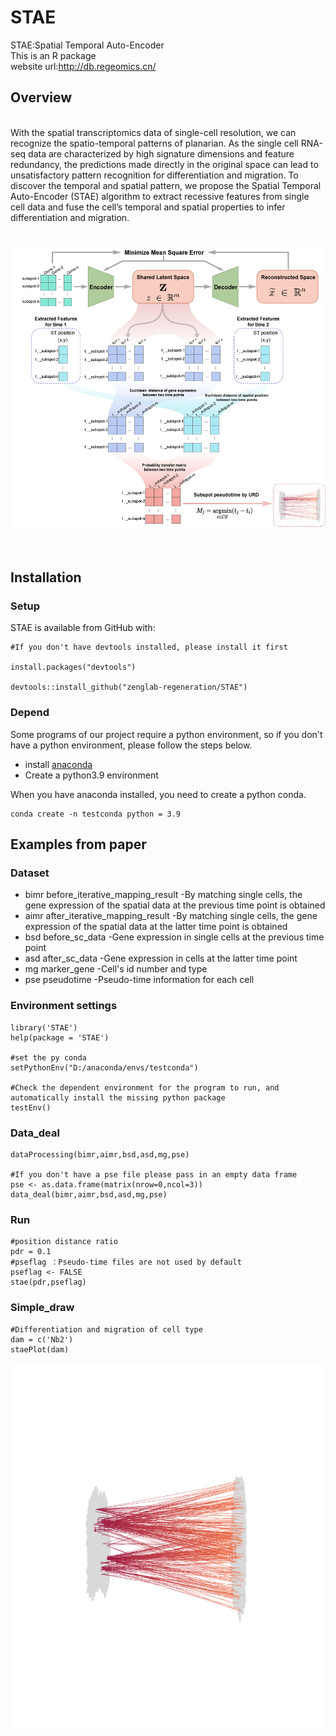 # STAE
STAE:Spatial Temporal Auto-Encoder  
This is an R package  
website url:http://db.regeomics.cn/

## Overview
&nbsp;  
With the spatial transcriptomics data of single-cell resolution, we can recognize the spatio-temporal patterns of planarian. As the single cell RNA-seq data are characterized by high signature dimensions and feature redundancy, the predictions made directly in the original space can lead to unsatisfactory pattern recognition for differentiation and migration. To discover the temporal and spatial pattern, we propose the Spatial Temporal Auto-Encoder (STAE) algorithm to extract recessive features from single cell data and fuse the cell’s temporal and spatial properties to infer differentiation and migration.  
&nbsp;  
&nbsp;  
![STAE](image/STAE.png)
&nbsp;  
&nbsp;  
## Installation
### Setup
STAE is available from GitHub with:

```
#If you don't have devtools installed, please install it first

install.packages("devtools")

devtools::install_github("zenglab-regeneration/STAE")

```

### Depend

Some programs of our project require a python environment, so if you don't have a python environment, please follow the steps below.  
* install [anaconda](https://www.anaconda.com/ "anaconda")
* Create a python3.9 environment  

When you have anaconda installed, you need to create a python conda.
```
conda create -n testconda python = 3.9
```

## Examples from paper
### Dataset 
- bimr before_iterative_mapping_result   -By matching single cells, the gene expression of the spatial data at the previous time point is obtained
- aimr after_iterative_mapping_result    -By matching single cells, the gene expression of the spatial data at the latter time point is obtained
- bsd before_sc_data                     -Gene expression in single cells at the previous time point
- asd after_sc_data                      -Gene expression in cells at the latter time point
- mg marker_gene                         -Cell's id number and type
- pse pseudotime                         -Pseudo-time information for each cell

### Environment settings


```
library('STAE')
help(package = 'STAE')

#set the py conda
setPythonEnv("D:/anaconda/envs/testconda")

#Check the dependent environment for the program to run, and automatically install the missing python package
testEnv()
```
### Data_deal
```
dataProcessing(bimr,aimr,bsd,asd,mg,pse)  

#If you don't have a pse file please pass in an empty data frame
pse <- as.data.frame(matrix(nrow=0,ncol=3))
data_deal(bimr,aimr,bsd,asd,mg,pse) 
```
### Run
```
#position distance ratio
pdr = 0.1  
#pseflag ：Pseudo-time files are not used by default
pseflag <- FALSE
stae(pdr,pseflag)  
```
### Simple_draw
```
#Differentiation and migration of cell type
dam = c('Nb2') 
staePlot(dam)
```
![STAE_example](image/stae_example.png)

